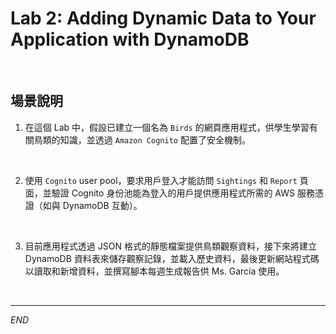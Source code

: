 # Lab 2: Adding Dynamic Data to Your Application with DynamoDB

<br>

## 場景說明

1. 在這個 Lab 中，假設已建立一個名為 `Birds` 的網頁應用程式，供學生學習有關鳥類的知識，並透過 `Amazon Cognito` 配置了安全機制。

<br>

2. 使用 `Cognito` user pool，要求用戶登入才能訪問 `Sightings` 和 `Report` 頁面，並驗證 Cognito 身份池能為登入的用戶提供應用程式所需的 AWS 服務憑證（如與 DynamoDB 互動）。

<br>

3. 目前應用程式透過 JSON 格式的靜態檔案提供鳥類觀察資料，接下來將建立 DynamoDB 資料表來儲存觀察記錄，並載入歷史資料，最後更新網站程式碼以讀取和新增資料，並撰寫腳本每週生成報告供 Ms. García 使用。

<br>

___

_END_